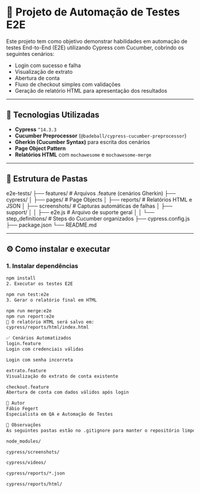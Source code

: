 # 🧪 Projeto de Automação de Testes E2E

Este projeto tem como objetivo demonstrar habilidades em automação de testes End-to-End (E2E) utilizando Cypress com Cucumber, cobrindo os seguintes cenários:

- Login com sucesso e falha
- Visualização de extrato
- Abertura de conta
- Fluxo de checkout simples com validações
- Geração de relatório HTML para apresentação dos resultados

---

## 🚀 Tecnologias Utilizadas

- **Cypress** `^14.3.3`
- **Cucumber Preprocessor** (`@badeball/cypress-cucumber-preprocessor`)
- **Gherkin (Cucumber Syntax)** para escrita dos cenários
- **Page Object Pattern**
- **Relatórios HTML** com `mochawesome` e `mochawesome-merge`

---

## 📁 Estrutura de Pastas

e2e-tests/
├── features/ # Arquivos .feature (cenários Gherkin)
├── cypress/
│ ├── pages/ # Page Objects
│ ├── reports/ # Relatórios HTML e JSON
│ ├── screenshots/ # Capturas automáticas de falhas
│ ├── support/
│ │ ├── e2e.js # Arquivo de suporte geral
│ │ └── step_definitions/ # Steps do Cucumber organizados
├── cypress.config.js
├── package.json
└── README.md


---

## ⚙️ Como instalar e executar

### 1. Instalar dependências

```bash
npm install
2. Executar os testes E2E

npm run test:e2e
3. Gerar o relatório final em HTML

npm run merge:e2e
npm run report:e2e
📂 O relatório HTML será salvo em:
cypress/reports/html/index.html

✅ Cenários Automatizados
login.feature
Login com credenciais válidas

Login com senha incorreta

extrato.feature
Visualização do extrato de conta existente

checkout.feature
Abertura de conta com dados válidos após login

👤 Autor
Fábio Fegert
Especialista em QA e Automação de Testes

📌 Observações
As seguintes pastas estão no .gitignore para manter o repositório limpo:

node_modules/

cypress/screenshots/

cypress/videos/

cypress/reports/*.json

cypress/reports/html/
